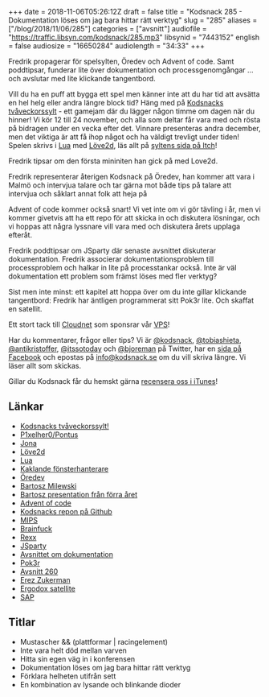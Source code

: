 +++
date = 2018-11-06T05:26:12Z
draft = false
title = "Kodsnack 285 - Dokumentation löses om jag bara hittar rätt verktyg"
slug = "285"
aliases = ["/blog/2018/11/06/285"]
categories = ["avsnitt"]
audiofile = "https://traffic.libsyn.com/kodsnack/285.mp3"
libsynid = "7443152"
english = false
audiosize = "16650284"
audiolength = "34:33"
+++

Fredrik propagerar för spelsylten, Öredev och Advent of code. Samt poddtipsar, funderar lite över dokumentation och processgenomgångar … och avslutar med lite klickande tangentbord.

Vill du ha en puff att bygga ett spel men känner inte att du har tid att avsätta en hel helg eller andra längre block tid? Häng med på [Kodsnacks tvåveckorssylt](https://itch.io/jam/kodsnacks-2veckorssylt) - ett gamejam där du lägger någon timme om dagen när du hinner! Vi kör 12 till 24 november, och alla som deltar får vara med och rösta på bidragen under en vecka efter det. Vinnare presenteras andra december, men det viktiga är att få ihop något och ha väldigt trevligt under tiden! Spelen skrivs i [Lua](https://en.wikipedia.org/wiki/Lua_%28programming_language%29) med [Löve2d](https://love2d.org/), läs allt på [syltens sida på Itch](https://itch.io/jam/kodsnacks-2veckorssylt)!

Fredrik tipsar om den första mininiten han gick på med Love2d.

Fredrik representerar återigen Kodsnack på Öredev, han kommer att vara i Malmö och intervjua talare och tar gärna mot både tips på talare att intervjua och såklart annat folk att heja på

Advent of code kommer också snart! Vi vet inte om vi gör tävling i år, men vi kommer givetvis att ha ett repo för att skicka in och diskutera lösningar, och vi hoppas att några lyssnare vill vara med och diskutera årets upplaga efteråt.

Fredrik poddtipsar om JSparty där senaste avsnittet diskuterar dokumentation. Fredrik associerar dokumentationsproblem till processproblem och halkar in lite på processtankar också. Inte är väl dokumentation ett problem som främst löses med fler verktyg?

Sist men inte minst: ett kapitel att hoppa över om du inte gillar klickande tangentbord: Fredrik har äntligen programmerat sitt Pok3r lite. Och skaffat en satellit.

Ett stort tack till [Cloudnet](http://www.cloudnet.se) som sponsrar vår [VPS](http://en.wikipedia.org/wiki/Virtual_private_server)!

Har du kommentarer, frågor eller tips? Vi är [@kodsnack](https://www.twitter.com/kodsnack), [@tobiashieta](https://www.twitter.com/tobiashieta), [@antikristoffer](https://www.twitter.com/antikristoffer), [@itssotoday](https://twitter.com/itssotoday) och [@bjoreman](https://www.twitter.com/bjoreman) på Twitter, har en [sida på Facebook](https://www.facebook.com/kodsnack) och epostas på [info@kodsnack.se](mailto:info@kodsnack.se) om du vill skriva längre. Vi läser allt som skickas.

Gillar du Kodsnack får du hemskt gärna [recensera oss i iTunes](http://itunes.apple.com/se/podcast/kodsnack/id561631498?l=en)!

## Länkar ##
* [Kodsnacks tvåveckorssylt!](https://itch.io/jam/kodsnacks-2veckorssylt)
* [P1xelher0/Pontus](https://twitter.com/p1xelher0)
* [Jona](https://twitter.com/saikyun)
* [Löve2d](https://love2d.org/)
* [Lua](https://en.wikipedia.org/wiki/Lua_%28programming_language%29)
* [Kaklande fönsterhanterare](https://kodsnack.se/200/)
* [Öredev](http://oredev.org/2018/home)
* [Bartosz Milewski](https://bartoszmilewski.com/)
* [Bartosz presentation från förra året](https://vimeo.com/242784236)
* [Advent of code](https://adventofcode.com/)
* [Kodsnacks repon på Github](https://github.com/kodsnack)
* [MIPS](https://en.wikipedia.org/wiki/MIPS_architecture)
* [Brainfuck](https://en.wikipedia.org/wiki/Brainfuck)
* [Rexx](https://en.wikipedia.org/wiki/Rexx)
* [JSparty](https://changelog.com/jsparty)
* [Avsnittet om dokumentation](https://changelog.com/jsparty/50)
* [Pok3r](http://bjoreman.com/thoughts/pok3r.html)
* [Avsnitt 260](https://kodsnack.se/260/)
* [Erez Zukerman](https://twitter.com/the_ezuk)
* [Ergodox satellite](https://ergodox-ez.com/pages/satellite)
* [SAP](https://en.wikipedia.org/wiki/SAP_SE)

## Titlar ##
* Mustascher && (plattformar | racingelement)
* Inte vara helt död mellan varven
* Hitta sin egen väg in i konferensen
* Dokumentation löses om jag bara hittar rätt verktyg
* Förklara helheten utifrån sett
* En kombination av lysande och blinkande dioder
